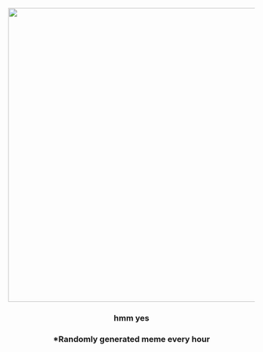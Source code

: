 <p align="center">
        <img src="https://i.redd.it/y55fx7z1klv91.png" width="600" height="600">
        </p>
        <h3 align="center">hmm yes</h3>
        <h3 align="center">*Randomly generated meme every hour</h3>
    